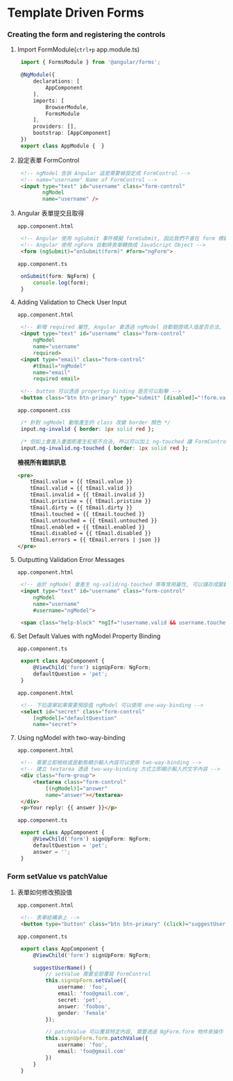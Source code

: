 # Template Driven Forms

### Creating the form and registering the controls



1. Import FormModule\(`ctrl+p` app.module.ts\)

   ```typescript
    import { FormsModule } from '@angular/forms';

    @NgModule({
        declarations: [
            AppComponent
        ],
        imports: [
            BrowserModule,
            FormsModule
        ],
        providers: [],
        bootstrap: [AppComponent]
    })
    export class AppModule {  }
   ```

2. 設定表單 FormControl

   ```html
    <!-- ngModel 告訴 Angular 這是需要被設定成 FormControl -->
    <!-- name="username" Name of FormControl -->
    <input type="text" id="username" class="form-control"
           ngModel
           name="username" />
   ```

3. Angular 表單提交且取得

   `app.component.html`

   ```html
    <!-- Angular 使用 ngSubmit 事件模擬 formSubmit, 因此我們不會在 form 標籤加入 action 屬性 -->
    <!-- Angular 使用 ngForm 自動將表單轉換成 JavaScript Object -->
    <form (ngSubmit)="onSubmit(form)" #form="ngForm">
   ```

   `app.component.ts`

   ```typescript
    onSubmit(form: NgForm) {
        console.log(form);
    }
   ```

4. Adding Validation to Check User Input

   `app.component.html`

   ```html
    <!-- 新增 required 屬性, Angular 會透過 ngModel 自動驗證填入值是否合法, 動態加入 ng-invalid class -->
    <input type="text" id="username" class="form-control"
        ngModel
        name="username"
        required>
    <input type="email" class="form-control"
        #tEmail="ngModel"
        name="email"
        required email>

    <!-- button 可以透過 propertyp binding 是否可以點擊 -->
    <button class="btn btn-primary" type="submit" [disabled]="!form.valid">Submit</button>
   ```

   `app.component.css`

   ```css
    /* 針對 ngModel 動態產生的 class 改變 border 顏色 */
    input.ng-invalid { border: 1px solid red };

    /* 但如上會進入畫面即產生紅框不合法, 所以可以加上 ng-touched 讓 FormControl 被點擊過才驗證 */
    input.ng-invalid.ng-touched { border: 1px solid red };
   ```

   **檢視所有錯誤訊息**

   ```html
   <pre>
       tEmail.value = {{ tEmail.value }}
       tEmail.valid = {{ tEmail.valid }}
       tEmail.invalid = {{ tEmail.invalid }}
       tEmail.pristine = {{ tEmail.pristine }}
       tEmail.dirty = {{ tEmail.dirty }}
       tEmail.touched = {{ tEmail.touched }}
       tEmail.untouched = {{ tEmail.untouched }}
       tEmail.enabled = {{ tEmail.enabled }}
       tEmail.disabled = {{ tEmail.disabled }}
       tEmail.errors = {{ tEmail.errors | json }}
   </pre>
   ```

5. Outputting Validation Error Messages

   `app.component.html`

   ```html
    <!-- 由於 ngModel 會產生 ng-valid/ng-touched 等等常用屬性, 可以儲存成變數動態顯示錯誤訊息 -->
    <input type="text" id="username" class="form-control"
        ngModel
        name="username"
        #username="ngModel">

    <span class="help-block" *ngIf="!username.valid && username.touched">Please enter a valid username</span>
   ```

6. Set Default Values with ngModel Property Binding

   `app.component.ts`

   ```typescript
    export class AppComponent {
        @ViewChild('form') signUpForm: NgForm;
        defaultQuestion = 'pet';
    }
   ```

   `app.component.html`

   ```html
    <!-- 下拉選單如果需要預設值 ngModel 可以使用 one-way-binding -->
    <select id="secret" class="form-control"
        [ngModel]="defaultQuestion"
        name="secret">
   ```

7. Using ngModel with two-way-binding

   `app.component.html`

   ```html
    <!-- 需要立即檢核或是動態顯示輸入內容可以使用 two-way-binding -->
    <!-- 建立 textarea 透過 two-way-binding 方式立即顯示輸入的文字內容 -->
    <div class="form-group">
        <textarea class="form-control"
            [(ngModel)]="answer"
            name="answer"></textarea>
    </div>
    <p>Your reply: {{ answer }}</p>
   ```

   `app.component.ts`

   ```typescript
    export class AppComponent {
        @ViewChild('form') signUpForm: NgForm;
        defaultQuestion = 'pet';
        answer = '';
    }
   ```

### Form setValue vs patchValue

1. 表單如何修改預設值

   `app.component.html`

   ```html
    <!-- 表單結構承上 -->
    <button type="button" class="btn btn-primary" (click)="suggestUserName()">Suggest an Username</button>
   ```

   `app.component.ts`

   ```typescript
    export class AppComponent {
        @ViewChild('form') signUpForm: NgForm;

        suggestUserName() {
            // setValue 需要全部覆寫 FormControl
            this.signUpForm.setValue({
                username: 'foo',
                email: 'foo@gmail.com',
                secret: 'pet',
                answer: 'fooboo',
                gender: 'female'
            });

            // patchValue 可以覆寫特定內容, 需要透過 NgForm.form 物件來操作
            this.signUpForm.form.patchValue({
                username: 'foo',
                email: 'foo@gmail.com'
            })
        }
    }
   ```

